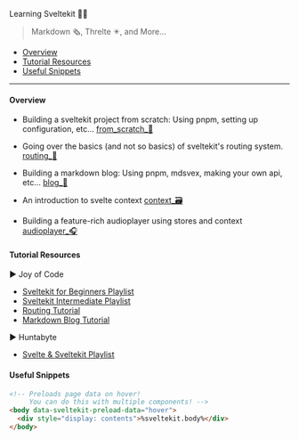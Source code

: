 <!-- prettier-ignore-start -->
Learning Sveltekit 👨‍💻
> Markdown 🗞, Threlte ✴, and More...

- [Overview](#overview)
- [Tutorial Resources](#tutorial-resources)
- [Useful Snippets](#useful-snippets)

---

#### Overview

- Building a sveltekit project from scratch: Using pnpm, setting up configuration, etc...
  [from_scratch_🧩](from_scratch_🧩/package.json)

- Going over the basics (and not so basics) of sveltekit's routing system.
  [routing_🧭](routing_🧭/package.json)

- Building a markdown blog: Using pnpm, mdsvex, making your own api, etc...
  [blog_📰](blog_📰/package.json)

- An introduction to svelte context
  [context_🗃](context_🗃/package.json)

- Building a feature-rich audioplayer using stores and context
  [audioplayer_🎧](audioplayer_🎧/package.json)


#### Tutorial Resources

▶ Joy of Code
- [Sveltekit for Beginners Playlist](https://www.youtube.com/playlist?list=PLA9WiRZ-IS_zXZZyW4qfj0akvOAtk6MFS)
- [Sveltekit Intermediate Playlist](https://www.youtube.com/playlist?list=PLA9WiRZ-IS_zfHpxmztJQLeBISsQkh9-M)
- [Routing Tutorial](https://www.youtube.com/watch?v=7hXHbGj6iE0&ab_channel=JoyofCode)
- [Markdown Blog Tutorial](https://www.youtube.com/watch?v=RhScu3uqGd0)

▶ Huntabyte
- [Svelte & Sveltekit Playlist](https://www.youtube.com/playlist?list=PLq30BP0TIcqXP149TyFMfRhnMT6T5--e5)

#### Useful Snippets

<!-- TODO look up :app.html showLineNumbers... -->
```html {.line-numbers}
<!-- Preloads page data on hover!
     You can do this with multiple components! -->
<body data-sveltekit-preload-data="hover">
  <div style="display: contents">%sveltekit.body%</div>
</body>
```

<!-- prettier-ignore-end -->
